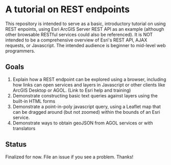 # A tutorial on REST endpoints
This repository is intended to serve as a basic, introductory tutorial on using REST enpoints, using Esri ArcGIS Server REST API as an example (although other browsable RESTful services could also be referenced). It is NOT intended to be a comprehensive overview of Esri's REST API, AJAX requests, or Javascript. The intended audience is beginner to mid-level web programmers.

## Goals
1. Explain how a REST endpoint can be explored using a browser, including how links can open services and layers in Javascript or other clients like ArcGIS Desktop or AGOL. (Link to Esri help and training)
2. Demonstrate constructing basic text queries against layers using the built-in HTML forms
3. Demonstrate a point-in-poly javascript query, using a Leaflet map that can be dragged around (but not zoomed) within the bounds of an Esri service.
4. Demonstrate ways to obtain geoJSON from AGOL services or with translators

## Status
Finalized for now. File an issue if you see a problem. Thanks!

